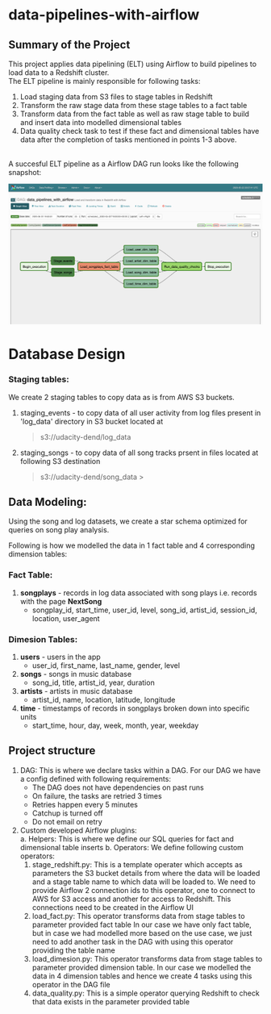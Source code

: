 # data-pipelines-with-airflow

## Summary of the Project
This project applies data pipelining (ELT) using Airflow to build pipelines 
to load data to a Redshift cluster. <br/>
The ELT pipeline is mainly responsible for following tasks:
1. Load staging data from S3 files to stage tables in Redshift
2. Transform the raw stage data from these stage tables to a fact table
3. Transform data from the fact table as well as raw stage table to build 
and insert data into modelled dimensional tables
4. Data quality check task to test if these fact and dimensional tables have data
after the completion of tasks mentioned in points 1-3 above. 

<br/>A succesful ELT pipeline as a Airflow DAG run looks like the following snapshot:

![DAG Run](images/dag_run.png)


# Database Design

### Staging tables:

We create 2 staging tables to copy data as is from AWS S3 buckets.
1. staging_events - to copy data of all user activity from log files present in 'log_data' directory
 in S3 bucket located at 
     > s3://udacity-dend/log_data
2. staging_songs - to copy data of all song tracks prsent in files located at following
S3 destination
    > s3://udacity-dend/song_data
                                                                                                          >

## Data Modeling:

Using the song and log datasets, we create a star schema optimized for queries on song play analysis.

Following is how we modelled the data in 1 fact table and 4 corresponding dimension tables:

### Fact Table:
1. **songplays** - records in log data associated with song plays i.e. records with the page __NextSong__
    - songplay_id, start_time, user_id, level, song_id, artist_id, session_id, location, user_agent
 
### Dimesion Tables:
1. **users** - users in the app
    - user_id, first_name, last_name, gender, level
2. **songs** - songs in music database
    - song_id, title, artist_id, year, duration
3. **artists** - artists in music database
    - artist_id, name, location, latitude, longitude
4. **time** - timestamps of records in songplays broken down into specific units
    - start_time, hour, day, week, month, year, weekday


## Project structure

1. DAG:
This is where we declare tasks within a DAG. For our DAG we have a config defined with
following requirements:
    - The DAG does not have dependencies on past runs
    - On failure, the tasks are retried 3 times
    - Retries happen every 5 minutes
    - Catchup is turned off
    - Do not email on retry <br/>
2. Custom developed Airflow plugins: <br/>
 a. Helpers:
   This is where we define our SQL queries for fact and dimensional table inserts
 b. Operators: 
    We define following custom operators:
    1. stage_redshift.py: This is a template operater which accepts as parameters the S3 bucket details from where the 
    data will be loaded and a stage table name to which data will be loaded to.
    We need to provide Airflow 2 connection ids to this operator, one to connect to AWS for S3 access
    and another for access to Redshift. This connections need to be created in the Airflow UI
    2. load_fact.py: This operator transforms data from stage tables to parameter provided fact table 
    In our case we have only fact table, but in case we had modelled more based on the use case, we just need to add
     another task in the DAG with using this operator providing the table name
    3. load_dimesion.py: This operator transforms data from stage tables to parameter provided dimension table. In our case
    we modelled the data in 4 dimension tables and hence we create 4 tasks using this operator in the DAG file
    4. data_quality.py: This is a simple operator querying Redshift to check that data exists in the parameter
     provided table
